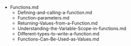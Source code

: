 - Functions.md
    - Defining-and-calling-a-function.md
    - Function-parameters.md
    - Returning-Values-from-a-Function.md
    - Understanding-the-Variable-Scope-in-functions.md
    - Different-types-to-write-a-function.md
    - Functions-Can-Be-Used-as-Values.md




